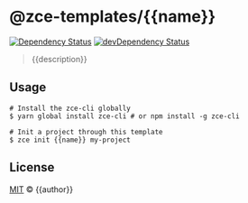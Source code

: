 # @zce-templates/{{name}}

[![Dependency Status][dependency-image]][dependency-url]
[![devDependency Status][devdependency-image]][devdependency-url]

> {{description}}

## Usage

```shell
# Install the zce-cli globally
$ yarn global install zce-cli # or npm install -g zce-cli

# Init a project through this template
$ zce init {{name}} my-project
```

## License

[MIT](LICENSE) &copy; {{author}}



[dependency-image]: https://img.shields.io/david/zce-templates/{{name}}.svg
[dependency-url]: https://david-dm.org/zce-templates/{{name}}
[devdependency-image]: https://img.shields.io/david/dev/zce-templates/{{name}}.svg
[devdependency-url]: https://david-dm.org/zce-templates/{{name}}?type=dev
